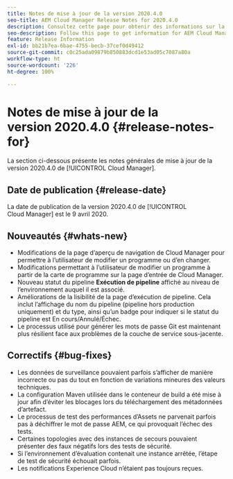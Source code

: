```yaml
---
title: Notes de mise à jour de la version 2020.4.0
seo-title: AEM Cloud Manager Release Notes for 2020.4.0
description: Consultez cette page pour obtenir des informations sur la version 2020.4.0 de Cloud Manager
seo-description: Follow this page to get information for AEM Cloud Manager Release 2020.4.0
feature: Release Information
exl-id: bb21b7ea-6bae-4755-becb-37cef0d49412
source-git-commit: c0c25ada09879b850883dcd1e53ad05c7087a80a
workflow-type: ht
source-wordcount: '226'
ht-degree: 100%

---
```


# Notes de mise à jour de la version 2020.4.0 {#release-notes-for}

La section ci-dessous présente les notes générales de mise à jour de la version 2020.4.0 de [!UICONTROL Cloud Manager].

## Date de publication {#release-date}

La date de publication de la version 2020.4.0 de [!UICONTROL Cloud Manager] est le 9 avril 2020.

## Nouveautés {#whats-new}

* Modifications de la page d’aperçu de navigation de Cloud Manager pour permettre à l’utilisateur de modifier un programme ou d’en changer.
* Modifications permettant à l’utilisateur de modifier un programme à partir de la carte de programme sur la page d’entrée de Cloud Manager.
* Nouveau statut du pipeline **Exécution de pipeline** affiché au niveau de l’environnement auquel il est associé.
* Améliorations de la lisibilité de la page d’exécution de pipeline. Cela inclut l’affichage du nom du pipeline (pipeline hors production uniquement) et du type, ainsi qu’un badge pour indiquer si le statut du pipeline est En cours/Annulé/Échec.
* Le processus utilisé pour générer les mots de passe Git est maintenant plus résilient face aux problèmes de la couche de service sous-jacente.

## Correctifs {#bug-fixes}

* Les données de surveillance pouvaient parfois s’afficher de manière incorrecte ou pas du tout en fonction de variations mineures des valeurs techniques.
* La configuration Maven utilisée dans le conteneur de build a été mise à jour afin d’éviter les blocages lors du téléchargement des métadonnées d’artefact.
* Le processus de test des performances d’Assets ne parvenait parfois pas à déchiffrer le mot de passe AEM, ce qui provoquait l’échec des tests.
* Certaines topologies avec des instances de secours pouvaient présenter des faux négatifs lors des tests de sécurité.
* Si l’environnement d’évaluation contenait une instance arrêtée, l’étape de test de sécurité échouait parfois.
* Les notifications Experience Cloud n’étaient pas toujours reçues.
